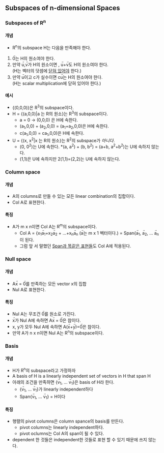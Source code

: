 ## Subspaces of n-dimensional Spaces
### Subspaces of R<sup>n</sup>
#### 개념
* R<sup>n</sup>의 subspace H는 다음을 만족해야 한다.
1. 0<sup>&#8407;</sup>는 H의 원소여야 한다.
2. 만약 u<sup>&#8407;</sup>,v<sup>&#8407;</sup>가 H의 원소이면 , u<sup>&#8407;</sup>+v<sup>&#8407;</sup>도 H의 원소여야 한다.  
(H는 벡터의 덧셈에 [닫혀 있어야](https://3dmpengines.tistory.com/1586) 한다.)
3. 만약 u<sup>&#8407;</sup>이고 c가 실수이면 cu<sup>&#8407;</sup>는 H의 원소여야 한다.  
(H는 scalar multiplication에 닫혀 있어야 한다.)
#### 예시
* {(0,0,0)}은 R<sup>3</sup>의 subspace이다.
* H = {(a,0,0)|a 는 R의 원소}는 R<sup>3</sup>의 subspace이다.
    * a = 0 -> (0,0,0) 은 H에 속한다.
	* (a<sub>1</sub>,0,0) + (a<sub>2</sub>,0,0) = (a<sub>1</sub>+a<sub>2</sub>,0,0)은 H에 속한다.
	* c(a<sub>1</sub>,0,0) = ca<sub>1</sub>,0,0)은 H에 속한다.
* U = {(x, x<sup>2</sup>|x 는 R의 원소}는 R<sup>2</sup>의 subspace가 *아니다*.
    * (0, 0<sup>2</sup>)는 U에 속한다.
	*(a, a<sup>2</sup>) + (b, b<sup>2</sup>) = (a+b, a<sup>2</sup>+b<sup>2</sup>)는 U에 속하지 않는다.
	* (1,1)은 U에 속하지만 2(1,1)=(2,2)는 U에 속하지 않는다.
### Column space
#### 개념
* A의 columns로 만들 수 있는 모든 linear combination의 집합이다.
* Col A로 표현한다.
#### 특징
* A가 m x n이면 Col A는 R<sup>m</sup>의 subspace이다.
    * Col A = {x<sub>1</sub>a<sup>&#8407;</sup><sub>1</sub>+x<sub>2</sub>a<sup>&#8407;</sup><sub>2</sub> + ...+x<sub>n</sub>a<sup>&#8407;</sup><sub>n</sub> (a<sup>&#8407;</sup>는 m x 1 벡터이다.) = Span{a<sup>&#8407;</sup><sub>1</sub>, a<sup>&#8407;</sup><sub>2</sub>, ... a<sup>&#8407;</sup><sub>n</sub>이 된다.
	* 그럼 앞 서 말했던 [Span과 똑같은 표현들](https://github.com/kaonmir/Linear-algebra/blob/master/04.%20Matrix%20Equation.md#%EB%AC%B8%EC%A0%9C-%EB%B0%94%EA%BE%B8%EA%B8%B0)도 Col A에 적용된다.
### Null space	
#### 개념
* Ax<sup>&#8407;</sup> = 0<sup>&#8407;</sup>를 만족하는 모든 vector x의 집합
* Nul A로 표현한다.
#### 특징
* Nul A는 무조건 0<sup>&#8407;</sup>를 원소로 가진다.
* x<sup>&#8407;</sup>가 Nul A에 속하면 Ax<sup>&#8407;</sup> = 0<sup>&#8407;</sup>은 참이다.
* x, y가 모두 Nul A에 속하면 A(x<sup>&#8407;</sup>+y<sup>&#8407;</sup>)=0<sup>&#8407;</sup>은 참이다.
* 만약 A가 n x n이면 Nul A는 R<sup>n</sup>의 subspace이다.
### Basis
#### 개념
* H가 R<sup>n</sup>의 subspace라고 가정하자
* A basis of H is a linearly independent set of vectors in H that span H
* 아래의 조건을 만족하면 {v<sup>&#8407;</sup><sub>1</sub>, ... v<sup>&#8407;</sup><sub>1</sub>}은 basis of H라 한다.
    * {v<sup>&#8407;</sup><sub>1</sub>, ... v<sup>&#8407;</sup><sub>1</sub>}가 linearly independent하다
	* Span{v<sup>&#8407;</sup><sub>1</sub>, ... v<sup>&#8407;</sup><sub>1</sub>} = H이다
#### 특징
* 행렬의 pivot columns은 column spance의 basis를 만든다.
	* pivot columns는 linearly independent하다.
	* pivot oclumns는 Col A의 span이 될 수 있다.
* dependent 한 것들은 independent한 것들로 표현 할 수 있기 때문에 쓰지 않는다.
